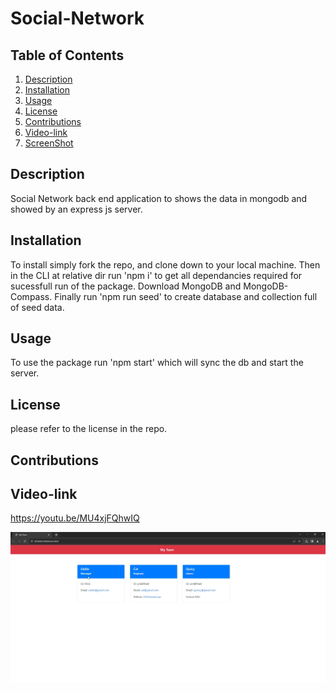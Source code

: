 # Social-Network

## Table of Contents
1. [Description](#Discription)
2. [Installation](#Installation)
3. [Usage](#Usage)
4. [License ](#License )
5. [Contributions](#Contributions)
6. [Video-link](#video-link)
7. [ScreenShot](#ScreenShot)
## Description 

Social Network back end application to shows the data in mongodb and showed by an express js server.

## Installation

To install simply fork the repo, and clone down to your local machine. Then in the CLI at relative dir run 'npm i' to get all dependancies required for sucessfull run of the package. Download MongoDB and MongoDB-Compass. Finally run 'npm run seed' to create database and collection full of seed data.

## Usage

To use the package run 'npm start' which will sync the db and start the server.
## License 

please refer to the license in the repo.

## Contributions

## Video-link
https://youtu.be/MU4xjFQhwIQ


![ScreenShot](https://github.com/eddieg00/myteam-oop/blob/main/assets/sceeenshots/Screenshot%20(28).png)
